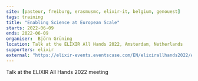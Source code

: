 ```yaml
---
site: [pasteur, freiburg, erasmusmc, elixir-it, belgium, genouest]
tags: training
title: "Enabling Science at European Scale"
starts: 2022-06-09
ends: 2022-06-09
organiser:  Björn Grüning 
location: Talk at the ELIXIR All Hands 2022, Amsterdam, Netherlands
supporters: elixir
external: "https://elixir-events.eventscase.com/EN/elixirallhands2022/Agenda"
---
```


Talk at the ELIXIR All Hands 2022 meeting
